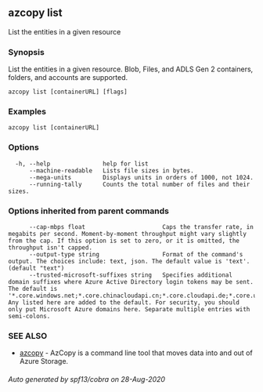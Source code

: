 ## azcopy list

List the entities in a given resource

### Synopsis

List the entities in a given resource. Blob, Files, and ADLS Gen 2 containers, folders, and accounts are supported.

```
azcopy list [containerURL] [flags]
```

### Examples

```
azcopy list [containerURL]
```

### Options

```
  -h, --help               help for list
      --machine-readable   Lists file sizes in bytes.
      --mega-units         Displays units in orders of 1000, not 1024.
      --running-tally      Counts the total number of files and their sizes.
```

### Options inherited from parent commands

```
      --cap-mbps float                      Caps the transfer rate, in megabits per second. Moment-by-moment throughput might vary slightly from the cap. If this option is set to zero, or it is omitted, the throughput isn't capped.
      --output-type string                  Format of the command's output. The choices include: text, json. The default value is 'text'. (default "text")
      --trusted-microsoft-suffixes string   Specifies additional domain suffixes where Azure Active Directory login tokens may be sent.  The default is '*.core.windows.net;*.core.chinacloudapi.cn;*.core.cloudapi.de;*.core.usgovcloudapi.net'. Any listed here are added to the default. For security, you should only put Microsoft Azure domains here. Separate multiple entries with semi-colons.
```

### SEE ALSO

* [azcopy](azcopy.md)	 - AzCopy is a command line tool that moves data into and out of Azure Storage.

###### Auto generated by spf13/cobra on 28-Aug-2020
